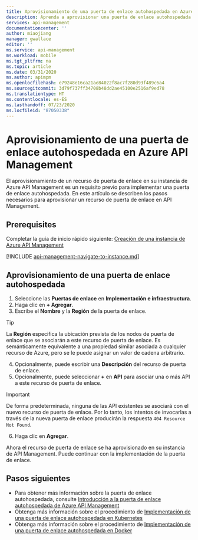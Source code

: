 ```yaml
---
title: Aprovisionamiento de una puerta de enlace autohospedada en Azure API Management | Microsoft Docs
description: Aprenda a aprovisionar una puerta de enlace autohospedada en Azure API Management.
services: api-management
documentationcenter: ''
author: miaojiang
manager: gwallace
editor: ''
ms.service: api-management
ms.workload: mobile
ms.tgt_pltfrm: na
ms.topic: article
ms.date: 03/31/2020
ms.author: apimpm
ms.openlocfilehash: e79248e16ca21ae84022f8ac7f280d93f489c6a4
ms.sourcegitcommit: 3d79f737ff34708b48dd2ae45100e2516af9ed78
ms.translationtype: HT
ms.contentlocale: es-ES
ms.lasthandoff: 07/23/2020
ms.locfileid: "87050338"
---
```

# <a name="provision-a-self-hosted-gateway-in-azure-api-management"></a>Aprovisionamiento de una puerta de enlace autohospedada en Azure API Management

El aprovisionamiento de un recurso de puerta de enlace en su instancia de Azure API Management es un requisito previo para implementar una puerta de enlace autohospedada. En este artículo se describen los pasos necesarios para aprovisionar un recurso de puerta de enlace en API Management.

## <a name="prerequisites"></a>Prerequisites

Completar la guía de inicio rápido siguiente: [Creación de una instancia de Azure API Management](get-started-create-service-instance.md)

[!INCLUDE [api-management-navigate-to-instance.md](../../includes/api-management-navigate-to-instance.md)]

## <a name="provision-a-self-hosted-gateway"></a>Aprovisionamiento de una puerta de enlace autohospedada

1. Seleccione las **Puertas de enlace** en **Implementación e infraestructura**.
2. Haga clic en **+ Agregar**.
3. Escribe el **Nombre** y la **Región** de la puerta de enlace.
> [!TIP]
> La **Región** especifica la ubicación prevista de los nodos de puerta de enlace que se asociarán a este recurso de puerta de enlace. Es semánticamente equivalente a una propiedad similar asociada a cualquier recurso de Azure, pero se le puede asignar un valor de cadena arbitrario.

4. Opcionalmente, puede escribir una **Descripción** del recurso de puerta de enlace.
5. Opcionalmente, puede seleccionar **+** en **API** para asociar una o más API a este recurso de puerta de enlace.
> [!IMPORTANT]
> De forma predeterminada, ninguna de las API existentes se asociará con el nuevo recurso de puerta de enlace. Por lo tanto, los intentos de invocarlas a través de la nueva puerta de enlace producirán la respuesta `404 Resource Not Found`.

6. Haga clic en **Agregar**.

Ahora el recurso de puerta de enlace se ha aprovisionado en su instancia de API Management. Puede continuar con la implementación de la puerta de enlace.

## <a name="next-steps"></a>Pasos siguientes

* Para obtener más información sobre la puerta de enlace autohospedada, consulte [Introducción a la puerta de enlace autohospedada de Azure API Management](self-hosted-gateway-overview.md)
* Obtenga más información sobre el procedimiento de [Implementación de una puerta de enlace autohospedada en Kubernetes](how-to-deploy-self-hosted-gateway-kubernetes.md)
* Obtenga más información sobre el procedimiento de [Implementación de una puerta de enlace autohospedada en Docker](how-to-deploy-self-hosted-gateway-docker.md)
